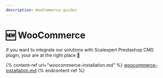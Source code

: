 ```yaml
---
description: WooCommerce guides
---
```


# 🆕 WooCommerce

If you want to integrate our solutions with Scalexpert Prestashop CMS plugin, your are at the right place :clap:

{% content-ref url="woocommerce-installation.md" %}
[woocommerce-installation.md](woocommerce-installation.md)
{% endcontent-ref %}

